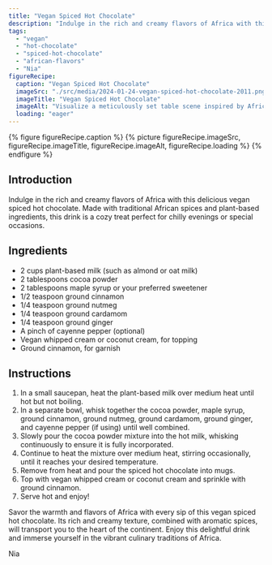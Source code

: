 ```yaml
---
title: "Vegan Spiced Hot Chocolate"
description: "Indulge in the rich and creamy flavors of Africa with this vegan spiced hot chocolate. Made with traditional African spices and plant-based ingredients, it's a cozy treat perfect for chilly evenings or special occasions."
tags:
  - "vegan"
  - "hot-chocolate"
  - "spiced-hot-chocolate"
  - "african-flavors"
  - "Nia"
figureRecipe: 
  caption: "Vegan Spiced Hot Chocolate"
  imageSrc: "./src/media/2024-01-24-vegan-spiced-hot-chocolate-2011.png"
  imageTitle: "Vegan Spiced Hot Chocolate"
  imageAlt: "Visualize a meticulously set table scene inspired by African culinary traditions. On the table, laid with an earth-toned textured tablecloth, resides a collection of handcrafted ceramic mugs decorated with intricate African-inspired patterns. Each mug is filled high with delicious vegan spiced hot chocolate exuding a rich chocolate color and a tempting swirl of melting vegan whipped cream or coconut cream on top. The atmosphere is saturated with the enticing, spicy aroma of cinnamon, nutmeg, cardamom, and ginger. Delicate cinnamon sticks and whole spices are scattered aesthetically around the table, adding an authentic touch. The mugs, slightly dusted with ground cinnamon on their rims, invite for a comforting sip under the gentle glow of flickering candlelight. A sense of warmth, comfort, and connection with African cuisine is evident in this picture."
  loading: "eager"
---
```


{% figure figureRecipe.caption %}
{% picture figureRecipe.imageSrc, figureRecipe.imageTitle, figureRecipe.imageAlt, figureRecipe.loading %}
{% endfigure %}

## Introduction

Indulge in the rich and creamy flavors of Africa with this delicious vegan spiced hot chocolate. Made with traditional African spices and plant-based ingredients, this drink is a cozy treat perfect for chilly evenings or special occasions.

## Ingredients

- 2 cups plant-based milk (such as almond or oat milk)
- 2 tablespoons cocoa powder
- 2 tablespoons maple syrup or your preferred sweetener
- 1/2 teaspoon ground cinnamon
- 1/4 teaspoon ground nutmeg
- 1/4 teaspoon ground cardamom
- 1/4 teaspoon ground ginger
- A pinch of cayenne pepper (optional)
- Vegan whipped cream or coconut cream, for topping
- Ground cinnamon, for garnish

## Instructions

1. In a small saucepan, heat the plant-based milk over medium heat until hot but not boiling.
2. In a separate bowl, whisk together the cocoa powder, maple syrup, ground cinnamon, ground nutmeg, ground cardamom, ground ginger, and cayenne pepper (if using) until well combined.
3. Slowly pour the cocoa powder mixture into the hot milk, whisking continuously to ensure it is fully incorporated.
4. Continue to heat the mixture over medium heat, stirring occasionally, until it reaches your desired temperature.
5. Remove from heat and pour the spiced hot chocolate into mugs.
6. Top with vegan whipped cream or coconut cream and sprinkle with ground cinnamon.
7. Serve hot and enjoy!

Savor the warmth and flavors of Africa with every sip of this vegan spiced hot chocolate. Its rich and creamy texture, combined with aromatic spices, will transport you to the heart of the continent. Enjoy this delightful drink and immerse yourself in the vibrant culinary traditions of Africa.

Nia

